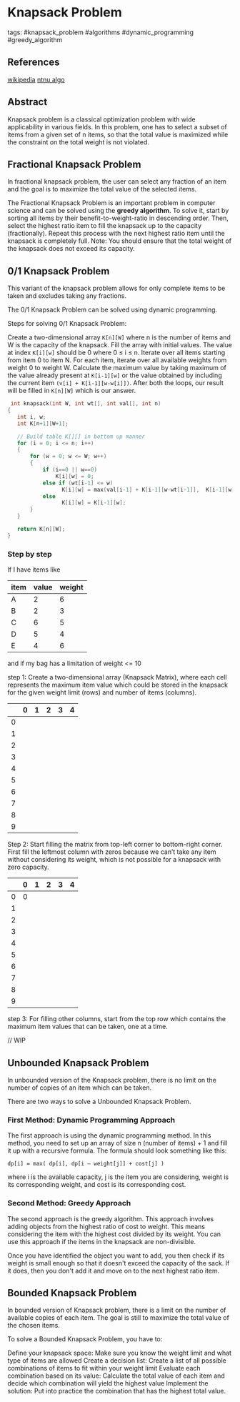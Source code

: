# Knapsack Problem

tags: #knapsack_problem #algorithms #dynamic_programming #greedy_algorithm

## References

[wikipedia](https://en.wikipedia.org/wiki/Knapsack_problem)
[ntnu algo](https://web.ntnu.edu.tw/~algo/KnapsackProblem.html)

## Abstract

Knapsack problem is a classical optimization problem with wide applicability in various fields. In this problem, one has to select a subset of items from a given set of n items, so that the total value is maximized while the constraint on the total weight is not violated.

## Fractional Knapsack Problem

In fractional knapsack problem, the user can select any fraction of an item and the goal is to maximize the total value of the selected items.

The Fractional Knapsack Problem is an important problem in computer science and can be solved using the **greedy algorithm**. To solve it, start by sorting all items by their benefit-to-weight-ratio in descending order. Then, select the highest ratio item to fill the knapsack up to the capacity (fractionally). Repeat this process with the next highest ratio item until the knapsack is completely full. Note: You should ensure that the total weight of the knapsack does not exceed its capacity.

## 0/1 Knapsack Problem

This variant of the knapsack problem allows for only complete items to be taken and excludes taking any fractions.

The 0/1 Knapsack Problem can be solved using dynamic programming.

Steps for solving 0/1 Knapsack Problem:

Create a two-dimensional array `K[n][W]` where n is the number of items and W is the capacity of the knapsack.
Fill the array with initial values. The value at index `K[i][w]` should be 0 where 0 ≤ i ≤ n.
Iterate over all items starting from item 0 to item N. For each item, iterate over all available weights from weight 0 to weight W.
Calculate the maximum value by taking maximum of the value already present at `K[i-1][w]` or the value obtained by including the current item `(v[i] + K[i-1][w-w[i]])`.
After both the loops, our result will be filled in `K[n][W]` which is our answer.

```C
 int knapsack(int W, int wt[], int val[], int n)
{
   int i, w;
   int K[n+1][W+1];

   // Build table K[][] in bottom up manner
   for (i = 0; i <= n; i++)
   {
       for (w = 0; w <= W; w++)
       {
           if (i==0 || w==0)
               K[i][w] = 0;
           else if (wt[i-1] <= w)
                 K[i][w] = max(val[i-1] + K[i-1][w-wt[i-1]],  K[i-1][w]);
           else
                 K[i][w] = K[i-1][w];
       }
   }

   return K[n][W];
}
```

### Step by step

If I have items like

| item  | value | weight |
| ----- | ----- | ------ |
| A     | 2     | 6      |
| B     | 2     | 3      |
| C     | 6     | 5      |
| D     | 5     | 4      |
| E     | 4     | 6      |

and if my bag has a limitation of weight <= 10

step 1:
Create a two-dimensional array (Knapsack Matrix), where each cell represents the maximum item value which could be stored in the knapsack for the given weight limit (rows) and number of items (columns).

|     | 0   | 1   | 2   | 3   | 4   |
| --- | --- | --- | --- | --- | --- |
| 0   |     |     |     |     |     |
| 1   |     |     |     |     |     |
| 2   |     |     |     |     |     |
| 3   |     |     |     |     |     |
| 4   |     |     |     |     |     |
| 5   |     |     |     |     |     |
| 6   |     |     |     |     |     |
| 7   |     |     |     |     |     |
| 8   |     |     |     |     |     |
| 9   |     |     |     |     |     |


Step 2:
Start filling the matrix from top-left corner to bottom-right corner.
First fill the leftmost column with zeros because we can’t take any item without considering its weight, which is not possible for a knapsack with zero capacity.

|     | 0   | 1   | 2   | 3   | 4   |
| --- | --- | --- | --- | --- | --- |
| 0   | 0   |     |     |     |     |
| 1   |     |     |     |     |     |
| 2   |     |     |     |     |     |
| 3   |     |     |     |     |     |
| 4   |     |     |     |     |     |
| 5   |     |     |     |     |     |
| 6   |     |     |     |     |     |
| 7   |     |     |     |     |     |
| 8   |     |     |     |     |     |
| 9   |     |     |     |     |     |

step 3:
For filling other columns, start from the top row which contains the maximum item values that can be taken, one at a time.

// WIP

## Unbounded Knapsack Problem

In unbounded version of the Knapsack problem, there is no limit on the number of copies of an item which can be taken.

There are two ways to solve a Unbounded Knapsack Problem.

### First Method: Dynamic Programming Approach

The first approach is using the dynamic programming method. In this method, you need to set up an array of size n (number of items) + 1 and fill it up with a recursive formula. The formula should look something like this:

`dp[i] = max( dp[i], dp[i – weight[j]] + cost[j] )`

where i is the available capacity, j is the item you are considering, weight is its corresponding weight, and cost is its corresponding cost.

### Second Method: Greedy Approach

The second approach is the greedy algorithm. This approach involves adding objects from the highest ratio of cost to weight. This means considering the item with the highest cost divided by its weight. You can use this approach if the items in the knapsack are non-divisible.

Once you have identified the object you want to add, you then check if its weight is small enough so that it doesn't exceed the capacity of the sack. If it does, then you don't add it and move on to the next highest ratio item.

## Bounded Knapsack Problem

In bounded version of Knapsack problem, there is a limit on the number of available copies of each item. The goal is still to maximize the total value of the chosen items.

To solve a Bounded Knapsack Problem, you have to:

Define your knapsack space: Make sure you know the weight limit and what type of items are allowed
Create a decision list: Create a list of all possible combinations of items to fit within your weight limit
Evaluate each combination based on its value: Calculate the total value of each item and decide which combination will yield the highest value
Implement the solution: Put into practice the combination that has the highest total value.
